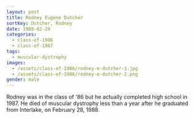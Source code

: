 ```yaml
---
layout: post
title: Rodney Eugene Dutcher
sortKey: Dutcher, Rodney
date: 1988-02-28
categories:
  - class-of-1986
  - class-of-1987
tags:
  - muscular-dystrophy
images:
  - /assets/class-of-1986/rodney-e-dutcher-1.jpg
  - /assets/class-of-1986/rodney-e-dutcher-2.png
gender: male
---
```

Rodney was in the class of '86 but he actually completed high school in 1987. He died of muscular dystrophy less than a year after he graduated from Interlake, on February 28, 1988.
